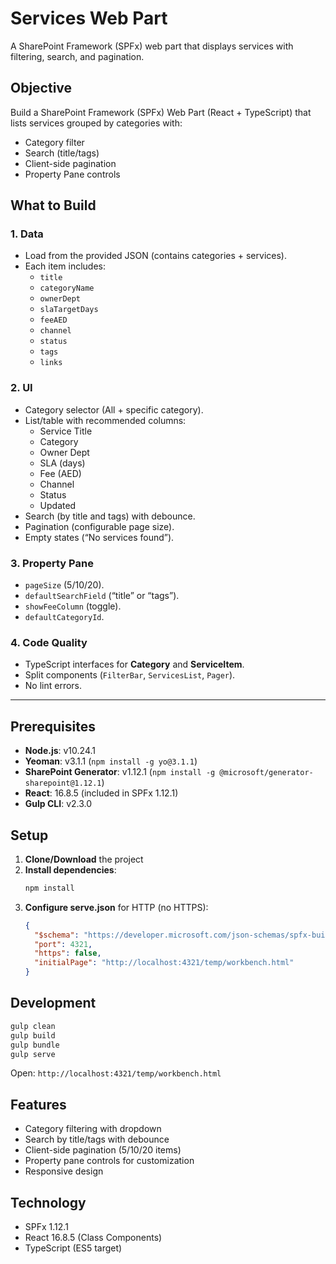 # Services Web Part

A SharePoint Framework (SPFx) web part that displays services with filtering, search, and pagination.

## Objective

Build a SharePoint Framework (SPFx) Web Part (React + TypeScript) that lists services grouped by categories with:

- Category filter  
- Search (title/tags)  
- Client-side pagination  
- Property Pane controls  

## What to Build

### 1. Data
- Load from the provided JSON (contains categories + services).  
- Each item includes:  
  - `title`  
  - `categoryName`  
  - `ownerDept`  
  - `slaTargetDays`  
  - `feeAED`  
  - `channel`  
  - `status`  
  - `tags`  
  - `links`  

### 2. UI
- Category selector (All + specific category).  
- List/table with recommended columns:  
  - Service Title  
  - Category  
  - Owner Dept  
  - SLA (days)  
  - Fee (AED)  
  - Channel  
  - Status  
  - Updated  
- Search (by title and tags) with debounce.  
- Pagination (configurable page size).  
- Empty states (“No services found”).  

### 3. Property Pane
- `pageSize` (5/10/20).  
- `defaultSearchField` (“title” or “tags”).  
- `showFeeColumn` (toggle).  
- `defaultCategoryId`.  

### 4. Code Quality
- TypeScript interfaces for **Category** and **ServiceItem**.  
- Split components (`FilterBar`, `ServicesList`, `Pager`).  
- No lint errors.  

---

## Prerequisites

- **Node.js**: v10.24.1  
- **Yeoman**: v3.1.1 (`npm install -g yo@3.1.1`)  
- **SharePoint Generator**: v1.12.1 (`npm install -g @microsoft/generator-sharepoint@1.12.1`)  
- **React**: 16.8.5 (included in SPFx 1.12.1)  
- **Gulp CLI**: v2.3.0  

## Setup

1. **Clone/Download** the project  
2. **Install dependencies**:
   ```bash
   npm install
   ```
3. **Configure serve.json** for HTTP (no HTTPS):
   ```json
   {
     "$schema": "https://developer.microsoft.com/json-schemas/spfx-build/serve.schema.json",
     "port": 4321,
     "https": false,
     "initialPage": "http://localhost:4321/temp/workbench.html"
   }
   ```

## Development

```bash
gulp clean
gulp build
gulp bundle
gulp serve
```

Open: `http://localhost:4321/temp/workbench.html`

## Features

- Category filtering with dropdown  
- Search by title/tags with debounce  
- Client-side pagination (5/10/20 items)  
- Property pane controls for customization  
- Responsive design  

## Technology

- SPFx 1.12.1  
- React 16.8.5 (Class Components)  
- TypeScript (ES5 target)  
